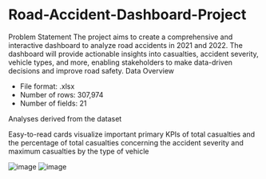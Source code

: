 # Road-Accident-Dashboard-Project
Problem Statement
The project aims to create a comprehensive and interactive dashboard to analyze road accidents in 2021 and 2022. The dashboard will provide actionable insights into casualties, accident severity, vehicle types, and more, enabling stakeholders to make data-driven decisions and improve road safety.
Data Overview

- File format: .xlsx
- Number of rows: 307,974
- Number of fields: 21

Analyses derived from the dataset

Easy-to-read cards visualize important primary KPIs of total casualties and the percentage of total casualties concerning the accident severity and maximum casualties by the type of vehicle

![image](https://github.com/user-attachments/assets/d9e6241f-95c2-4fec-96e6-766a80447a12)      ![image](https://github.com/user-attachments/assets/fa4860de-6c1b-4493-a96f-88c39b09cf3b)









